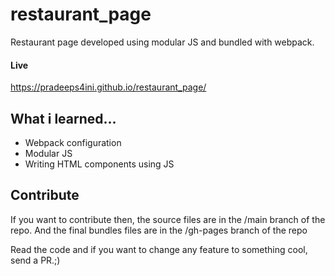 # restaurant_page
Restaurant page developed using modular JS and bundled with webpack.

#### Live
https://pradeeps4ini.github.io/restaurant_page/

## What i learned...
* Webpack configuration
* Modular JS
* Writing HTML components using JS

## Contribute
If you want to contribute then, the source files are in the /main branch of the repo.
And the final bundles files are in the /gh-pages branch of the repo

Read the code and if you want to change any feature to something cool, send a PR.;)



